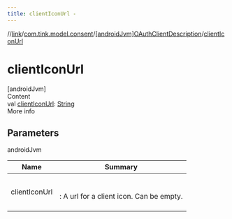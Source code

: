 ```yaml
---
title: clientIconUrl -
---
```

//[link](../../index.md)/[com.tink.model.consent](../index.md)/[[androidJvm]OAuthClientDescription](index.md)/[clientIconUrl](client-icon-url.md)



# clientIconUrl  
[androidJvm]  
Content  
val [clientIconUrl](client-icon-url.md): [String](https://kotlinlang.org/api/latest/jvm/stdlib/kotlin/-string/index.html)  
More info  


## Parameters  
  
androidJvm  
  
|  Name|  Summary| 
|---|---|
| <a name="com.tink.model.consent/OAuthClientDescription/clientIconUrl/#/PointingToDeclaration/"></a>clientIconUrl| <a name="com.tink.model.consent/OAuthClientDescription/clientIconUrl/#/PointingToDeclaration/"></a><br><br>: A url for a client icon. Can be empty.<br><br>
  
  



